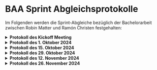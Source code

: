 # BAA Sprint Abgleichsprotokolle


Im Folgenden werden die Sprint-Abgleiche bezüglich der Bachelorarbeit zwischen Robin Matter und Ramón Christen festgehalten:

<details>
<br>
  <summary><strong>Protokoll des Kickoff Meeting</strong></summary>
  
  **Teilnehmer:** Robin Matter, Ramón Christen  
  **Datum:** 15. September 2024  
  **Themen:** Projektplanung, Aufgabenaufstellung, Literaturrecherche, Datenzugang und Dokumentation


---

### 1. Ziel des Meetings
Festlegung des Projektaufbaus, Aufgabenaufstellung und Zeitabschätzung, sowie Klärung offener Fragen.

### 2. Besprochene Themen und Beschlüsse

#### Projekt-Management
Es sollte eine erste Projektplanung mit folgenden Elementen bis zum nächsten Abgleich gemacht werden:
- Aufgabenstellung fix definieren
- Meilensteine definieren
- Zeitlicher Plan mit Meilensteinen bis zum Projektende erstellen
- Risikoanalyse durchführen

#### Literaturrecherche
- **Recherchequellen**: Für die Literaturrecherche sollte vor allem bei folgenden Quellen gesucht werden:
  - Google Scholar
  - IEEE Xplore
  - Gate Research
  - Arxiv OpenLibrary (akzeptiert, jedoch andere vorziehen, da Arxiv nicht peer-reviewed ist)
  - Fachbücher

#### Wetterdatenzugang
- **MeteoSchweiz Zugang**: Ramón Christen stellte einen Link für den Zugang zu Wetterdaten von MeteoSchweiz bereit.
<br><br>
</details>


<details>
<br>
  <summary><strong>Protokoll des 1. Oktober 2024</strong></summary>
  
  **Teilnehmer:** Robin Matter, Ramón Christen  
  **Datum:** 1. Oktober 2024  
  **Themen:** Datenzugang, Vorverarbeitung und Analyse
  

---

### 1. Ziel des Meetings
Etablierung des Datenzugangs, erste Schritte der Vorverarbeitung und Diskussion der geplanten Modellansätze.

### 2. Besprochene Themen und Beschlüsse

#### Forschungsfragen
- **Erster Draft:** Es soll ein erster Draft der Forschungsfragen erarbeitet werden. Diese Fragen sollen die Bachelorarbeit stützen und idealerweise aufeinander aufbauen.

#### Literaturrecherche
- **Suchbegriff:** Ramón Christen empfahl für die Recherche nach Temporal Saliency Detection zu suchen, da dies ein verbreiter Überbegriff des Themas darstellt.
- **Towards DataScience:** Es wurde empfohlen, sich bei technischen Fragen auf Towards DataScience umzusehen. Für die Dokumentation sollten diese Quellen jedoch nicht verwendet werden.

#### Datenaufbereitung und Analyse
- **Meteo Datenzugang:** Es wurden als nächste Schritte definiert abzuwarten bis Meteo Datenzugriff erhalten wird und dann mit der Datenverabeitung zu beginnen.
- **Libraries:** Es wurde empfohlen mit Python und den Libraries Pandas, Numpy und MatPlotLib zu arbeiten.
<br><br>
</details>



<details>
<br>
  <summary><strong>Protokoll des 15. Oktober 2024</strong></summary>
  
  **Teilnehmer:** Robin Matter, Ramón Christen  
  **Datum:** 15. Oktober 2024  
  **Themen:** Datenzugang, Daten Vorverarbeitung und Analyse



---



### 1. Ziel des Meetings
Abklärung des Fortschritts in der Datenaufbereitung und Analyse.

### 2. Besprochene Themen und Beschlüsse

#### Datenaufbereitung
- **Speicherform:** Die Ausgabe der erstellten Datenaufbereitungsklasse ist ein Python Dictionary mit einem Pandas Dataframe für jeden Tourismushot spot. Ramón Christen vermerkte, dass diese Form einfach in einem JSON-File gespeichert werden kann.
- **Outlier, Standardisierung und Skewness:** Es wurde entschieden, dass die Daten weiter bereinigt und aufbereitet werden müssen, um für das Training des Machine Learning Modells geeignet zu sein.

#### Datenanalyse
- **Datenanalysesplit:** Bis zum Meeting waren Auswertungen aufgeteilt nach jedem Wochentag möglich. Da die Datenmenge dadurch gering wurde und ähnliche Muster innerhalb der Arbeitswoche und des Wochenendes sichtbar sind, wurde entschieden, zusätzlich die Daten basierend auf Arbeitswoche und Wochenende zu analysieren. So sollten einige der Anomalien in der Datenanalyse beseitigt werden.
- **Anzahl der Kategorien reduzieren:** Bei einer Art der ausgearbeiteten Plots werden die jeweilige exogene Variable in verschiedene Kategorien aufgeteilt und in Zusammenhang mit dem Besucheraufkommen gestellt. Es lassen sich Muster erkennen, doch es bestehen Anomalien, die als nächster Schritt durch die Reduzierung der Anzahl der Kategorien vermindert werden sollten. Regen und Sonne sollten zum Beispiel nur noch in zwei Kategorien untersucht werden: vorhanden, ja oder nein.
#### TFT-Training
- **Saisonale Effekte:** Es wurde besprochen, dass saisonale Effekte wie die Fasnacht nicht berücksichtigt werden können, da nur Daten von ungefähr 1.5 Jahren vorhanden sind.
- **GPU-Hub:** Es wurde besprochen, dass der GPU-Hub der HSLU für das Training des Modells verwendet werden könnte.
#### Zwischenpräsentation
- **Termin:** Es wurde mögliche Termine für die Zwischenpräsentation zusammengetragen, um anschliessend Zeitvorschläge dem Experten zukommen zulassen.
<br><br>
</details>

<details>
<br>
  <summary><strong>Protokoll des 29. Oktober 2024</strong></summary>
  
  **Teilnehmer:** Robin Matter, Ramón Christen  
  **Datum:** 29. Oktober 2024  
  **Themen:** Datenanalyse und TFT-Modellentwicklung


---
### 1. Ziel des Meetings
Klärung des aktuellen Standes und Definition der nächsten Schritte für die Datenanalyse und Modellentwicklung.

### 2. Besprochene Themen und Beschlüsse

#### TFT-Implementierung
- **PyTorch Forecasting:** Es wurde die erste Implementierung des TFT unter der Verwendung von PyTorch Forecasting gezeigt.
- **Google Research GitHub:** Es wurde entschieden, den Aufbau des TFT mittels PyTorch Forecasting nicht weiter fortzusetzen und stattdessen den TFT direkt vom [Google Research GitHub Repository](https://github.com/google-research/google-research/tree/master/tft) zu implementieren.
- **Attention:** Es sollte geprüft werden, wie die Wichtigkeit einzelner Ereignisse in den exogenen Variablen von dem trainierten TFT erhalten werden kann.

#### Datenaufbereitung
- **Probleme:** Robin äusserte Probleme beim Entfernen von Outliers und Schwierigkeiten beim Entfernen von Skewness in den Daten.  
- **Skewness:** Zur Behebung der Schiefe in den Daten einzelner exogenen Variablen wurde dazu geraten den Logarithmus zu verstärken.
- **Outlier:** Es wurde beschlossen nach einem IQR Prinzip mit einem 30 Minutenfenster für jeden Wochentag die Outlier zu entfernen.
- **Zeitumstellung:** Sommer-/Winterzeit sollte in der Datenvorverarbeitung berücksichtigt werden.

#### Trainingsdaten verbesserung
-**Statische Code Analyse:** Eine Gauss-Verteilung und Histogramm-Kategorisierung sollen zur Verbesserung der Trainingsdaten verwendet werden.

#### Zwischenpräsentation
- **Slides:** Erster Aufbau der PowerPoint Slides und geplanter Aufbau wurde gezeigt.
- **Termin:** Der Zwischenpräsentations-Termin wurde festgelegt.
<br><br>

> **Hinweis:** Die To-Dos sind als Issues in diesem Repository erfasst.

<br><br>
</details>

<details>
<br>
  <summary><strong>Protokoll des 12. November 2024</strong></summary>
  
  **Teilnehmer:** Robin Matter, Ramón Christen  
  **Datum:** 12. November 2024  
  **Themen:** TFT-Modellentwicklung, Datenanalyse, Zwischenpräsentation und Dokumentation
  
---

### 1. Ziel des Meetings
Überprüfung des Fortschritts bezüglich der TFT-Inbetriebnahme, Outlier-/Skew-Entfernung und Zwischenpräsentationsvorbereitung.

### 2. Besprochene Themen und Beschlüsse

#### TFT-Modellentwicklung
- **DataLoader für eigene Daten**: Ein spezieller DataLoader für die eigenen Daten soll als nächstes entwickelt werden.
- **Erste Visualisierungen**: Erste Plots der Atention Wheights sollen gemacht werden.
- **Training**: Es wurde beschlossen ein Training ausschliesslich mit den *visitor*-Daten und ein Training mit allen Exogenen-Daten (ausser Schnee und Percipation(min) aufgrund von zu starkem skew) durchgeführt.



#### Datenvorverarbeitung und Analyse-Dokumentation
- **Dokumentation ohne Code**: Der Betreuer Ramón Christen forderte, dass in der Dokumentation kein Code verwendet wird. Falls notwendig, soll stattdessen Pseudocode verwendet werden. In diesem Zusammenhang sollte für die Datenaufbereitung und die Datenanalyse dokumentiert werden, was gemacht wurde. Dabei sollte jedoch nicht zu weit ins Detail gegangen werden.
- **Outlierentfernung nur für Visitor-Daten**: Es wurde entschieden die Outlier ausschliesslich bei den *visitor*-Daten zu entfernen.

#### Schlussabgabe
- **Code und Daten Bereitstellung**: Ramón Christen präferiert eine Code Abgabe basierend auf GitHub. Alternativ müsste auf eine ZIP-Datei ausgewichen werden. Aufgrund des Datenschutzes wurde festgelegt, dass die Daten nicht mitgeliefert werden müssen.

#### Zwischenpräsentation
- **Daniel Wechsler**: Es wurde beschlossen, Daniel Wechsler, der zuständig für die Bachelorarbeit bei der Partnerfirma "Arcade" ist, im CC für die Zwischenpräsentation einzuladen.
- **Präsentations-Bilder**: Bilder, die nicht ausschliesslich dekorativen Charakter haben, sollen mit "source <Quelle>" deklariert werden. Als Quellenangabe reicht dabei der Name der Quelle. Es wurde das Beispiel "source Wikipedia" genannt.
<br><br>

> **Hinweis:** Die To-Dos sind als Issues in diesem Repository erfasst.


<br><br>
</details>


<details>
<br>
  <summary><strong>Protokoll des 26. November 2024</strong></summary>
  
  **Teilnehmer:** Robin Matter, Ramón Christen  
  **Datum:** 26. November 2024  
  **Themen:** TFT-Paraemeter optimierung, TFT-Attention Auslesen, Datenaufbereitung, Dokumentaion
  
---

### 1. Ziel des Meetings
Besprechung der Zwischenpräsentation wie auch der erzielten Resultate, bezüglich des TFT-Trainings und des Attention-Auslesens und -Darstellens.


### 2. Besprochene Themen und Beschlüsse


#### TFT-Parameter optimieren
- **MAE-Test-Skript:** Es wurde entschieden, dass als nächster Schritt ein Testskript geschrieben werden sollte, das mittels MAE (Mean Absolute Error) die mit verschiedenen Parametern trainierten Modelle testet.
- **Erste Parameter Wahl:** Bei der Parameterwahl wurde bereits entschieden, dass das Modell die Daten der letzten Woche und des kommenden Tages berücksichtigen sollte. Wenn nötig, kann von dort verkleinert werden.


#### Hyperparameter tuning schlechter als nach Training:
- **Problem:** Robin teilte mit, dass bei den ersten Versuchen das Hyperparametertuning mit höherem Loss startete, als das Trainingsskript am Ende hatte. So war der Loss nach dem Hyperparametertuning höher als nach dem Training.
- **Vorschlag von Robin:** Robin schlug als nächsten Schritt vor, genauer zu untersuchen und sicherzustellen, dass das korrekte Modell für das Hyperparametertuning geladen wird.
- **Vermerk von Ramón Christen:** Darüber hinaus vermerkte Ramón Christen, dass es potenziell mit der Startkondition beim Hyperparametertuning zu tun hat.

#### TFT-Attention auslesen und darstellen:
- **Zwischenresultat:** Robin zeigte das Dictionary, das durch Auslesen der Attention des TFT erhalten wird. Auch konnte er bereits erste visuelle Darstellungen aufzeigen. Die Resultate waren noch schwer zu interpretieren, was mit schlecht trainierten Modells in Zusammenhang gebracht wurde.
- **Interpreation der Attention Wheights:** Robin legte seine Interpretation der ausgelesenen Attentiongewichte dar. Da noch einige Unsicherheiten bestanden, wurde entschieden, dass noch weiter geforscht werden sollte, wie der TFT im Detail funktioniert, um ein genaueres Verständnis der Attention-Ausgabe zu erhalten und diese interpretieren zu können.

#### Training des TFT mit Daten aller Standorte:
- **Modell trainiert mit allen Standorten:** Robin teilte mit, dass der TFT die Möglichkeit gibt, anhand von Identifiers die Daten aufzuteilen und schlug vor, diesen zu verwenden, um die Daten aller Standorte in einem Modell zu trainieren. Vorteil wäre, dass das Modell mehr Trainingsdaten hätte und möglicherweise Gelerntes von einem Standort auf den anderen übertragen könnte. Auch wäre das Modell dann nutzbar für mehrere Standorte.
- **Fehlende Isolation:** Ramón Christen befürwortete diese Variante nicht, da damit das Experiment nicht mehr genügend isoliert ist, was es schwieriger macht, Aussagen über die gewonnenen Erkenntnisse des Modells zu treffen.

#### Datenaufbereitung:
- **fehlende Messungen aufüllen:** Es wurde besprochen, dass es potenziell fehlende Messungen in den Daten gibt, womit der TFT wahrscheinlich nicht gut umgehen kann. Deswegen wurde entschieden, im Folgenden diese Fehlenden mit NA-Werten (not applicable) aufzufüllen.

#### Stand der Forschung:
- **Feedback:** Robin erklärte, dass es eine erste Version der Stand der Forschung geschrieben habe und froh um ein kurzes Feedback sei. Ramón Christen erklärte sich zu einem solchen Feedback bereit.
- **Performance-Vergleich:** Weiteres wurde empfohlen, nach einem Performance-Vergleichspaper zu suchen, um in der Dokumentation die Frage der Modellwahl auch von diesem Aspekt zu klären.

<br><br>

> **Hinweis:** Die To-Dos sind als Issues in diesem Repository erfasst.


<br><br>
</details>

